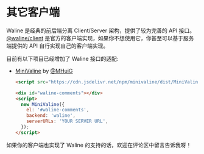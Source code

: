 # 其它客户端

Waline 是经典的前后端分离 Client/Server 架构，提供了较为完善的 API 接口。[@waline/client](https://npmjs.com/@waline/client) 是官方的客户端实现，如果你不想使用它，你甚至可以基于服务端提供的 API 自行实现自己的客户端实现。

目前有以下项目已经增加了 Waline 接口的适配:

- [MiniValine](https://github.com/MiniValine/MiniValine) by [@MHuiG](https://github.com/MHuiG)

  ```html
  <script src="https://cdn.jsdelivr.net/npm/minivaline/dist/MiniValine.min.js"></script>

  <div id="waline-comments"></div>
  <script>
    new MiniValine({
      el: '#waline-comments',
      backend: 'waline',
      serverURLs: 'YOUR SERVER URL',
    });
  </script>
  ```

如果你的客户端也实现了 Waline 的支持的话，欢迎在评论区中留言告诉我呀！
